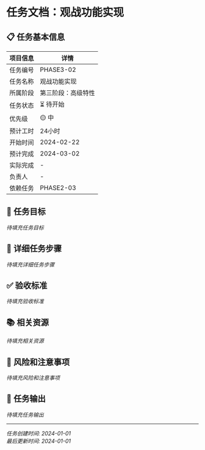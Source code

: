 # 任务文档：观战功能实现

## 📋 任务基本信息

| 项目信息 | 详情 |
|---------|------|
| 任务编号 | PHASE3-02 |
| 任务名称 | 观战功能实现 |
| 所属阶段 | 第三阶段：高级特性 |
| 任务状态 | ⏳ 待开始 |
| 优先级 | 🟡 中 |
| 预计工时 | 24小时 |
| 开始时间 | 2024-02-22 |
| 预计完成 | 2024-03-02 |
| 实际完成 | - |
| 负责人 | - |
| 依赖任务 | PHASE2-03 |

## 🎯 任务目标

*待填充任务目标*

## 📝 详细任务步骤

*待填充详细任务步骤*

## ✅ 验收标准

*待填充验收标准*

## 📚 相关资源

*待填充相关资源*

## 🚨 风险和注意事项

*待填充风险和注意事项*

## 📄 任务输出

*待填充任务输出*

---

*任务创建时间: 2024-01-01*  
*最后更新时间: 2024-01-01*